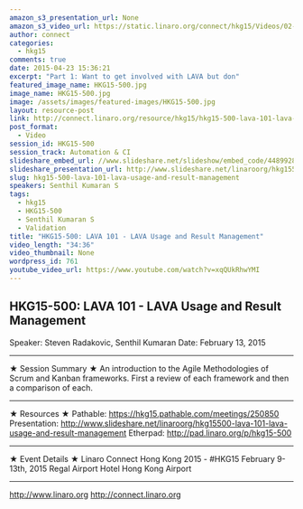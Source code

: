 ```yaml
---
amazon_s3_presentation_url: None
amazon_s3_video_url: https://static.linaro.org/connect/hkg15/Videos/02-13-Friday/152027%20HKG%2015%20500%20LAVA%20Usage%20and%20Result%20Mgmt.mp4
author: connect
categories:
  - hkg15
comments: true
date: 2015-04-23 15:36:21
excerpt: "Part 1: Want to get involved with LAVA but don"
featured_image_name: HKG15-500.jpg
image_name: HKG15-500.jpg
image: /assets/images/featured-images/HKG15-500.jpg
layout: resource-post
link: http://connect.linaro.org/resource/hkg15/hkg15-500-lava-101-lava-usage-and-result-management/
post_format:
  - Video
session_id: HKG15-500
session_track: Automation & CI
slideshare_embed_url: //www.slideshare.net/slideshow/embed_code/44899285
slideshare_presentation_url: http://www.slideshare.net/linaroorg/hkg15500-lava-101-lava-usage-and-result-management
slug: hkg15-500-lava-101-lava-usage-and-result-management
speakers: Senthil Kumaran S
tags:
  - hkg15
  - HKG15-500
  - Senthil Kumaran S
  - Validation
title: "HKG15-500: LAVA 101 - LAVA Usage and Result Management"
video_length: "34:36"
video_thumbnail: None
wordpress_id: 761
youtube_video_url: https://www.youtube.com/watch?v=xqQUkRhwYMI
---
```


## HKG15-500: LAVA 101 - LAVA Usage and Result Management

Speaker: Steven Radakovic, Senthil Kumaran
Date: February 13, 2015

---

★ Session Summary ★
An introduction to the Agile Methodologies of Scrum and Kanban frameworks. First a review of each framework and then a comparison of each.

---

★ Resources ★
Pathable: https://hkg15.pathable.com/meetings/250850
Presentation: http://www.slideshare.net/linaroorg/hkg15500-lava-101-lava-usage-and-result-management
Etherpad: http://pad.linaro.org/p/hkg15-500

---

★ Event Details ★
Linaro Connect Hong Kong 2015 - #HKG15
February 9-13th, 2015
Regal Airport Hotel Hong Kong Airport

---

http://www.linaro.org
http://connect.linaro.org
